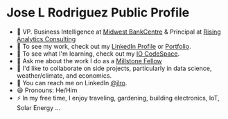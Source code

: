 # Jose L Rodriguez Public Profile

* :telescope: VP. Business Intelligence at [Midwest BankCentre](https://www.midwestbankcentre.com/) & Principal at [Rising Analytics Consulting](https://www.risinganalyticsus.com/) 
* :briefcase: To see my work, check out my [LinkedIn Profile](https://www.linkedin.com/in/jlro/) or [Portfolio](https://github.com/jlroo/portfolio).
* :seedling: To see what I'm learning, check out my [IO CodeSpace](https://github.com/codespaces/).
* :speech_balloon: Ask me about the work I do as a [Millstone Fellow](https://www.jfedstl.org/community-engagement/millstone/fellows)
* :dancers: I'd like to collaborate on side projects, particularly in data science, weather/climate, and economics.
* :love_letter: You can reach me on LinkedIn [@jlro](https://www.linkedin.com/in/jlro/).
* :smile: Pronouns: He/Him
* :zap: In my free time, I enjoy traveling, gardening, building electronics, IoT, Solar Energy ...
